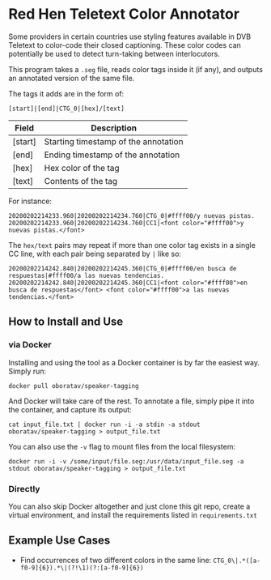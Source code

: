 
# Red Hen Teletext Color Annotator
Some providers in certain countries use styling features available in DVB Teletext to color-code their closed captioning. These color codes can potentially be used to detect turn-taking between interlocutors.

This program takes a `.seg` file, reads color tags inside it (if any), and outputs an annotated version of the same file.

The tags it adds are in the form of:

    [start]|[end]|CTG_0|[hex]/[text]

| Field | Description |
|--|--|
| [start] | Starting timestamp of the annotation |
| [end] | Ending timestamp of the annotation |
| [hex] | Hex color of the tag |
| [text] | Contents of the tag |

For instance:

    20200202214233.960|20200202214234.760|CTG_0|#ffff00/y nuevas pistas.
    20200202214233.960|20200202214234.760|CC1|<font color="#ffff00">y nuevas pistas.</font>

The `hex/text` pairs may repeat if more than one color tag exists in a single CC line, with each pair being separated by `|` like so:

    20200202214242.840|20200202214245.360|CTG_0|#ffff00/en busca de respuestas|#ffff00/a las nuevas tendencias.
    20200202214242.840|20200202214245.360|CC1|<font color="#ffff00">en busca de respuestas</font> <font color="#ffff00">a las nuevas tendencias.</font>

## How to Install and Use
### via Docker
Installing and using the tool as a Docker container is by far the easiest way. Simply run:

    docker pull oboratav/speaker-tagging
And Docker will take care of the rest. To annotate a file, simply pipe it into the container, and capture its output:

    cat input_file.txt | docker run -i -a stdin -a stdout oboratav/speaker-tagging > output_file.txt

You can also use the `-v` flag to mount files from the local filesystem:

    docker run -i -v /some/input/file.seg:/usr/data/input_file.seg -a stdout oboratav/speaker-tagging > output_file.txt

### Directly
You can also skip Docker altogether and just clone this git repo, create a virtual environment, and install the requirements listed in `requirements.txt`

## Example Use Cases

- Find occurrences of two different colors in the same line:
    `CTG_0\|.*([a-f0-9]{6}).*\|(?!\1)(?:[a-f0-9]{6})`
